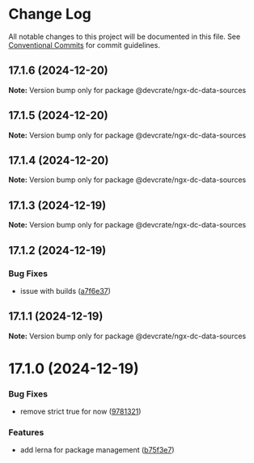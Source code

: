 # Change Log

All notable changes to this project will be documented in this file.
See [Conventional Commits](https://conventionalcommits.org) for commit guidelines.

## 17.1.6 (2024-12-20)

**Note:** Version bump only for package @devcrate/ngx-dc-data-sources





## 17.1.5 (2024-12-20)

**Note:** Version bump only for package @devcrate/ngx-dc-data-sources





## 17.1.4 (2024-12-20)

**Note:** Version bump only for package @devcrate/ngx-dc-data-sources





## 17.1.3 (2024-12-19)

**Note:** Version bump only for package @devcrate/ngx-dc-data-sources





## 17.1.2 (2024-12-19)


### Bug Fixes

* issue with builds ([a7f6e37](https://github.com/danda-panda-bytes/devcrate/commit/a7f6e377117525945a8ef70dcc209b07eb8517d5))





## 17.1.1 (2024-12-19)

**Note:** Version bump only for package @devcrate/ngx-dc-data-sources





# 17.1.0 (2024-12-19)


### Bug Fixes

* remove strict true for now ([9781321](https://github.com/danda-panda-bytes/devcrate/commit/9781321a9d15ca3640721600b0909ae5a138c612))


### Features

* add lerna for package management ([b75f3e7](https://github.com/danda-panda-bytes/devcrate/commit/b75f3e7a414d7e7b02df9de17529212ae14f9169))
